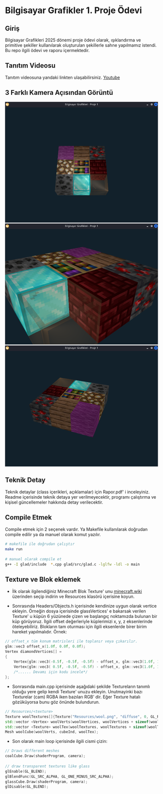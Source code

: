 # Bilgisayar Grafikler 1. Proje Ödevi

## Giriş
Bilgisayar Grafikleri 2025 dönemi proje ödevi olarak, ışıklandırma ve primitive şekiller kullanılarak oluşturulan şekillerle sahne yapılmamız istendi. Bu repo ilgili ödevi ve raporu içermektedir.

## Tanıtım Videosu
Tanıtım videosuna yandaki linkten ulaşabilirsiniz. [Youtube](https://youtu.be/NkjfP-tNsag)

## 3 Farklı Kamera Açısından Görüntü
![1. Kamera Açısı](SS/0.png)
![2. Kamera Açısı](SS/1.png)
![3. Kamera Açısı](SS/2.png)

## Teknik Detay
Teknik detaylar (class içerikleri, açıklamalar) için Rapor.pdf' i inceleyiniz. Readme içerisinde teknik detaya yer verilmeyecektir, programı çalıştırma ve kişisel güncellemeler hakkında detay verilecektir.

## Compile Etmek
Compile etmek için 2 seçenek vardır. Ya Makefile kullanılarak doğrudan compile edilir ya da manuel olarak komut yazılır.
```bash
# makefile ile doğrudan çalıştır
make run

# manuel olarak compile et
g++ -I glad/include  *.cpp glad/src/glad.c -lglfw -ldl -o main
```

## Texture ve Blok eklemek
- İlk olarak ilgilendiğiniz Minecraft Blok Texture' unu [minecraft.wiki](https://minecraft.wiki/w/Category:Block_textures) üzerinden seçip indirin ve Resources klasörü içerisine koyun.

- Sonrasında Headers/Objects.h içerisinde kendinize uygun olarak vertice ekleyin. Örneğin dosya içerisinde glassVertices' e bakarsak verilen Texture' u küpün 6 yüzünede çizen ve başlangıç noktamızda bulunan bir küp görüyoruz. İlgili offset değerleriyle küplerimizi x, y, z eksenlerinde öteleyebiliriz. Blokların tam oturması için ilgili eksenlerde birer birim hareket yapılmalıdır. Örnek:
```cpp
// offset_x tüm konum matrisleri ile toplanır veya çıkarılır.
glm::vec3 offset_x(1.0f, 0.0f, 0.0f);
Vertex diamondVertices[] =
{ 
    Vertex{glm::vec3(-0.5f, -0.5f, -0.5f) - offset_x, glm::vec3(1.0f, 1.0f, 1.0f), glm::vec3(0.0f, 0.0f, -1.0f), glm::vec2(0.0f, 0.0f)},  // Bottom-left
    Vertex{glm::vec3( 0.5f, -0.5f, -0.5f) - offset_x, glm::vec3(1.0f, 1.0f, 1.0f), glm::vec3(0.0f, 0.0f, -1.0f), glm::vec2(1.0f, 0.0f)},  // Bottom-right
    /*...... Devamı için kodu incele*/
};
```

- Sonrasında main.cpp içerisinde aşağıdaki şekilde Textureların tanımlı olduğu yere gelip kendi Texture' unuzu ekleyin. Unutmayinki bazı Texturelar (cam) RGBA iken bazıları RGB' dir. Eğer Texture hatalı gözüküyorsa bunu göz önünde bulundurun.
```cpp
// Resources/<texture>
Texture woolTextures[]{Texture("Resources/wool.png", "diffuse", 0, GL_RGB, GL_UNSIGNED_BYTE)};
std::vector <Vertex> woolVerts(woolVertices, woolVertices + sizeof(woolVertices) / sizeof(Vertex));
std::vector <Texture> woolTex(woolTextures, woolTextures + sizeof(woolTextures) / sizeof(Texture));
Mesh woolCube(woolVerts, cubeInd, woolTex);
```

- Son olarak main loop içerisinde ilgili cismi çizin:
```cpp
// Draws different meshes
coalCube.Draw(shaderProgram, camera);
		
// draw transparent textures like glass
glEnable(GL_BLEND);
glBlendFunc(GL_SRC_ALPHA, GL_ONE_MINUS_SRC_ALPHA);
glassCube.Draw(shaderProgram, camera);
glDisable(GL_BLEND);
```

